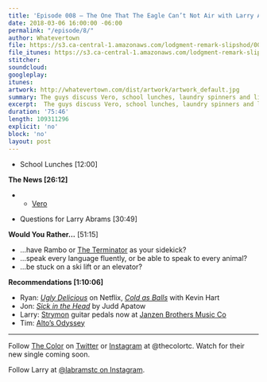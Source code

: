 ```yaml
---
title: 'Episode 008 – The One That The Eagle Can’t Not Air with Larry Abrams'
date: 2018-03-06 16:00:00 -06:00
permalink: "/episode/8/"
author: Whatevertown
file: https://s3.ca-central-1.amazonaws.com/lodgment-remark-slipshod/008.mp3
file_itunes: https://s3.ca-central-1.amazonaws.com/lodgment-remark-slipshod/008.mp3
stitcher:
soundcloud:
googleplay:
itunes:
artwork: http://whatevertown.com/dist/artwork/artwork_default.jpg
summary: The guys discuss Vero, school lunches, laundry spinners and life in an award-winning band with Larry Abrams of The Color.
excerpt:  The guys discuss Vero, school lunches, laundry spinners and life in an award-winning band with Larry Abrams of The Color.
duration: '75:46'
length: 109311296
explicit: 'no'
block: 'no'
layout: post
---
```


- School Lunches [12:00]

**The News [26:12]**
- - [Vero](https://www.vero.co/)

- Questions for Larry Abrams [30:49]

**Would You Rather…** [51:15]

- …have Rambo or [The Terminator](https://media.giphy.com/media/gFwZfXIqD0eNW/giphy.gif) as your sidekick?
- …speak every language fluently, or be able to speak to every animal?
- …be stuck on a ski lift or an elevator?

**Recommendations [1:10:06]**
- Ryan: *[Ugly Delicious](https://www.youtube.com/watch?v=pN_XItALHmM)* on Netflix, *[Cold as Balls](https://www.youtube.com/watch?v=FiaOzOqVClY)* with Kevin Hart
- Jon: *[Sick in the Head](https://www.goodreads.com/book/show/23834688-sick-in-the-head)* by Judd Apatow
- Larry: [Strymon](https://www.strymon.net/) guitar pedals now at [Janzen Brothers Music Co](http://www.janzenbrothers.com/)
- Tim: [Alto’s Odyssey](http://www.altosodyssey.com/)

---

Follow [The Color](http://thecoloronline.com/) on [Twitter](https://twitter.com/thecolortc) or [Instagram](https://www.instagram.com/thecolortc) at @thecolortc. Watch for their new single coming soon.

Follow Larry at [@labramstc on Instagram](https://www.instagram.com/labramstc/).

